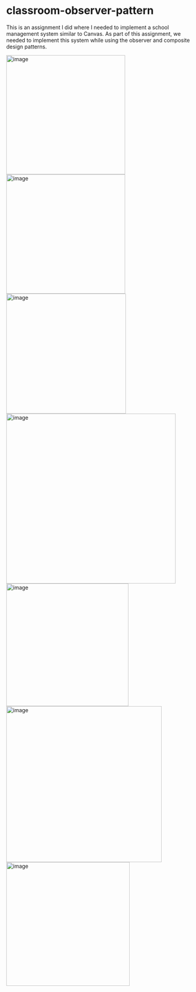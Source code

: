 # classroom-observer-pattern
This is an assignment I did where I needed to implement a school management system similar to Canvas. As part of this assignment, we needed to implement this system while using the observer and composite design patterns.

<img width="315" alt="image" src="https://github.com/lynxzen/classroom-observer-pattern/assets/32289143/d43b35c5-449e-4747-acc3-bafe6257b56b">
<br />
<img width="315" alt="image" src="https://github.com/lynxzen/classroom-observer-pattern/assets/32289143/807b04ac-79f9-4f1a-b872-9192a5fa32f2">
<br />
<img width="317" alt="image" src="https://github.com/lynxzen/classroom-observer-pattern/assets/32289143/6daf8a6e-0d78-4e61-9aec-20e03bf3a55c">
<br />
<img width="449" alt="image" src="https://github.com/lynxzen/classroom-observer-pattern/assets/32289143/31c24d5b-c083-48cb-8e29-b92017fdb367">
<br />
<img width="324" alt="image" src="https://github.com/lynxzen/classroom-observer-pattern/assets/32289143/ef6cf6ac-2f74-4920-a537-e07149163861">
<br />
<img width="412" alt="image" src="https://github.com/lynxzen/classroom-observer-pattern/assets/32289143/4929a8ae-c169-4d48-9a11-dbdacfdffa19">
<br />
<img width="327" alt="image" src="https://github.com/lynxzen/classroom-observer-pattern/assets/32289143/62fbabff-41df-47a5-bda9-af21e6c94bb3">







